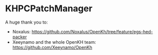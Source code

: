 # KHPCPatchManager
 
A huge thank you to:
- Noxalus: https://github.com/Noxalus/OpenKh/tree/feature/egs-hed-packer
- Xeeynamo and the whole OpenKH team: https://github.com/Xeeynamo/OpenKh
